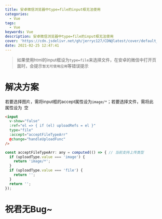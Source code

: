 ```yaml
---
title: 安卓微信浏览器中type=file的input框无法使用
categories:
  - Vue
tags:
  - Vue
keywords: Vue
description: 安卓微信浏览器中type=file的input框无法使用
cover: 'https://cdn.jsdelivr.net/gh/jerryc127/CDN@latest/cover/default_bg.png'
date: 2021-02-25 12:47:41
---
```


> 如果使用html的input框设为`type=file`来选择文件，在安卓的微信中打开页面时，会提示`暂无可使用应用`等错误提示

# 解决方案

若要选择图片，需将input框的accept属性设为`image/*`；若要选择文件，需将此属性设为` `空

```html
<input
  v-show="false"
  :ref="el => { if (el) uploadRefs = el }"
  type="file"
  :accept="acceptFileTypeArr"
  @change="handleUploadFunc"
/>
```
```js
const acceptFileTypeArr: any = computed(() => { // 当前支持上传类型
  if (uploadType.value === 'image') {
    return 'image/*';
  }
  if (uploadType.value === 'file') {
    return '';
  }
  return '';
});
```


# 祝君无Bug~